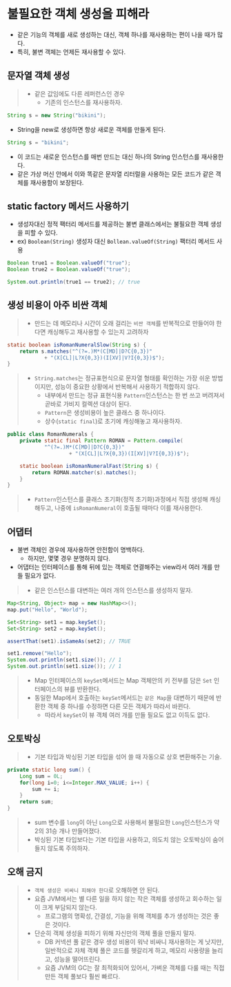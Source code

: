 # 불필요한 객체 생성을 피해라

- 같은 기능의 객체를 새로 생성하는 대신, 객체 하나를 재사용하는 편이 나을 때가 많다.
- 특히, 불변 객체는 언제든 재사용할 수 있다.

## 문자열 객체 생성
> - 같은 값임에도 다른 레퍼런스인 경우
>   - 기존의 인스턴스를 재사용하자.
```java
String s = new String("bikini");
```
- String을 new로 생성하면 항상 새로운 객체를 만들게 된다.
```java
String s = "bikini";
```
- 이 코드는 새로운 인스턴스를 매번 만드는 대신 하나의 String 인스턴스를 재사용한다.
- 같은 가상 머신 안에서 이와 똑같은 문자열 리터럴을 사용하는 모든 코드가 같은 객체를 재사용함이 보장된다.

## static factory 메서드 사용하기
- 생성자대신 정적 팩터리 메서드를 제공하는 불변 클래스에서는 불필요한 객체 생성을 피할 수 있다.
- ex) `Boolean(String)` 생성자 대신 `Bollean.valueOf(String)` 팩터리 메서드 사용

```java
Boolean true1 = Boolean.valueOf("true");
Boolean true2 = Boolean.valueOf("true");

System.out.println(true1 == true2); // true
```

## 생성 비용이 아주 비싼 객체
> - 만드는 데 메모리나 시간이 오래 걸리는 `비싼 객체`를 반복적으로 만들어야 한다면 캐싱해두고 재사용할 수 있는지 고려하자

```java
static boolean isRomanNumeralSlow(String s) {
    return s.matches("^(?=.)M*(C[MD]|D?C{0,3})"
            + "(X[CL]|L?X{0,3})(I[XV]|V?I{0,3})$");
}
```
> - `String.matches`는 정규표현식으로 문자열 형태를 확인하는 가장 쉬운 방법이지만, 성능이 중요한 상황에서 반복해서 사용하기 적합하지 않다.
>   - 내부에서 만드는 정규 표현식용 `Pattern`인스턴스는 한 번 쓰고 버려져서 곧바로 가비지 컬렉션 대상이 된다.
>   - `Pattern`은 생성비용이 높은 클래스 중 하나이다.
>   - 상수(`static final`)로 초기에 캐싱해놓고 재사용하자.
```java
public class RomanNumerals {
    private static final Pattern ROMAN = Pattern.compile(
            "^(?=.)M*(C[MD]|D?C{0,3})"
                    + "(X[CL]|L?X{0,3})(I[XV]|V?I{0,3})$");

    static boolean isRomanNumeralFast(String s) {
        return ROMAN.matcher(s).matches();
    }
}
```
> - `Pattern`인스턴스를 클래스 초기화(정적 초기화)과정에서 직접 생성해 캐싱해두고, 나중에 `isRomanNumeral`이 호출될 때마다 이를 재사용한다.

## 어댑터
- 불변 객체인 경우에 재사용하면 안전함이 명백하다.
  - 하지만, 몇몇 경우 분명하지 않다.
- 어댑터는 인터페이스를 통해 뒤에 있는 객체로 연결해주는 view라서 여러 개를 만들 필요가 없다.

> - 같은 인스턴스를 대변하는 여러 개의 인스턴스를 생성하지 말자.
```java
Map<String, Object> map = new HashMap<>();
map.put("Hello", "World");

Set<String> set1 = map.keySet();
Set<String> set2 = map.keySet();

assertThat(set1).isSameAs(set2); // TRUE

set1.remove("Hello");
System.out.println(set1.size()); // 1
System.out.println(set1.size()); // 1
```

> - Map 인터페이스의 `keySet`메서드는 Map 객체안의 키 전부를 담은 `Set` 인터페이스의 뷰를 반환한다.
> - 동일한 Map에서 호출하는 `keySet`메서드는 `같은 Map`을 대변하기 때문에 반환한 객체 중 하나를 수정하면 다른 모든 객체가 따라서 바뀐다.
>   - 따라서 `keySet`이 뷰 객체 여러 개를 만들 필요도 없고 이득도 없다.

## 오토박싱
> - 기본 타입과 박싱된 기본 타입을 섞어 쓸 때 자동으로 상호 변환해주는 기술.
```java
private static long sum() {
	Long sum = 0L;
	for(long i=0; i<=Integer.MAX_VALUE; i++) {
		sum += i;
	}
	return sum;
}
```
> - sum 변수를 `long`이 아닌 `Long`으로 사용해서 불필요한 `Long`인스턴스가 약 2의 31승 개나 만들어졌다.
> - 박싱된 기본 타입보다는 기본 타입을 사용하고, 의도치 않는 오토박싱이 숨어들지 않도록 주의하자.

## 오해 금지
> - `객체 생성은 비싸니 피해야 한다`로 오해하면 안 된다.
> - 요즘 JVM에서는 별 다른 일을 하지 않는 작은 객체를 생성하고 회수하는 일이 크게 부담되지 않는다.
>   - 프로그램의 명확성, 간결성, 기능을 위해 객체를 추가 생성하는 것은 좋은 것이다.
> - 단순히 객체 생성을 피하기 위해 자신만의 객체 풀을 만들지 말자.
>   - DB 커넥션 풀 같은 경우 생성 비용이 워낙 비싸니 재사용하는 게 낫지만, 일반적으로 자체 객체 풀은 코드를 헷갈리게 하고, 메모리 사용량을 늘리고, 성능을 떨어뜨린다.
>   - 요즘 JVM의 GC는 잘 최적화되어 있어서, 가벼운 객체를 다룰 때는 직접 만든 객체 풀보다 훨씬 빠르다.
